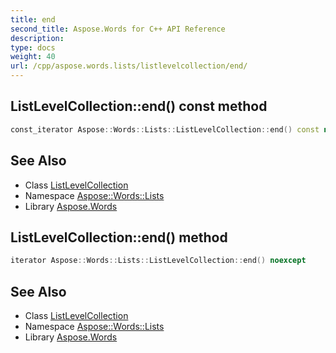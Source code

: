 ```yaml
---
title: end
second_title: Aspose.Words for C++ API Reference
description: 
type: docs
weight: 40
url: /cpp/aspose.words.lists/listlevelcollection/end/
---
```

## ListLevelCollection::end() const method




```cpp
const_iterator Aspose::Words::Lists::ListLevelCollection::end() const noexcept
```

## See Also

* Class [ListLevelCollection](../)
* Namespace [Aspose::Words::Lists](../../)
* Library [Aspose.Words](../../../)
## ListLevelCollection::end() method




```cpp
iterator Aspose::Words::Lists::ListLevelCollection::end() noexcept
```

## See Also

* Class [ListLevelCollection](../)
* Namespace [Aspose::Words::Lists](../../)
* Library [Aspose.Words](../../../)

